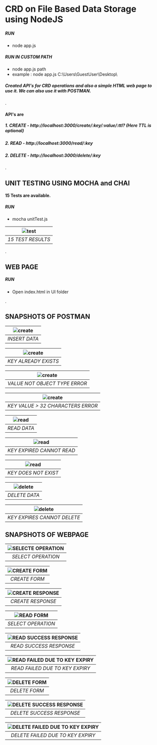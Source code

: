 # CRD on File Based Data Storage using NodeJS
##### RUN
* node app.js
##### RUN IN CUSTOM PATH
* node app.js path
* example : node app.js C:\Users\GuestUser\Desktop\
##### Created API's for CRD operations and also a simple HTML web page to use it. We can also use it with POSTMAN.
.
#### API's are 
##### 1. CREATE - http://localhost:3000/create/:key/:value/:ttl?  (Here TTL is optional)
##### 2. READ - http://localhost:3000/read/:key
##### 2. DELETE - http://localhost:3000/delete/:key
.
## UNIT TESTING USING MOCHA and CHAI 
#### 15 Tests are available.
##### RUN
* mocha unitTest.js

| ![test](./ScreenShots/testing.png) |
|:--:| 
| *15 TEST RESULTS* |

.
## WEB PAGE
##### RUN
* Open index.html in UI folder

.
## SNAPSHOTS OF POSTMAN
| ![create](https://github.com/venkateswarapola/File-based-Data-Store/tree/master/ScreenShots/create2.png?raw=true) |
|:--:| 
| *INSERT DATA* |

| ![create](./ScreenShots/create1.png) |
|:--:| 
| *KEY ALREADY EXISTS* |

| ![create](./ScreenShots/create4.png) |
|:--:| 
| *VALUE NOT OBJECT TYPE ERROR* |

| ![create](./ScreenShots/create5.png) |
|:--:| 
| *KEY VALUE > 32 CHARACTERS ERROR* |

| ![read](./ScreenShots/read2.png) |
|:--:| 
| *READ DATA* |

| ![read](./ScreenShots/read1.png) |
|:--:| 
| *KEY EXPIRED CANNOT READ* |

| ![read](./ScreenShots/read3.png) |
|:--:| 
| *KEY DOES NOT EXIST* |

| ![delete](./ScreenShots/delete2.png) |
|:--:| 
| *DELETE DATA* |

| ![delete](./ScreenShots/delete1.png) |
|:--:| 
| *KEY EXPIRES CANNOT DELETE* |

## SNAPSHOTS OF WEBPAGE

| ![SELECTE OPERATION](./ScreenShots/indexPage.png "SELECT OPERATION") |
|:--:| 
| *SELECT OPERATION* |

| ![CREATE FORM](./ScreenShots/createPage1.png "CREATE FORM") |
|:--:| 
| *CREATE FORM* |

| ![CREATE RESPONSE](./ScreenShots/createPage2.png "CREATE RESPONSE") |
|:--:| 
| *CREATE RESPONSE* |

| ![READ FORM](./ScreenShots/readPage1.png "READ FORM") |
|:--:| 
| *SELECT OPERATION* |

| ![READ SUCCESS RESPONSE](./ScreenShots/readPage2.png "READ SUCCESS RESPONSE") |
|:--:| 
| *READ SUCCESS RESPONSE* |

| ![READ FAILED DUE TO KEY EXPIRY](./ScreenShots/readPage3.png "READ FAILED DUE TO KEY EXPIRY") |
|:--:| 
| *READ FAILED DUE TO KEY EXPIRY* |

| ![DELETE FORM](./ScreenShots/deletePage1.png "DELETE FORM") |
|:--:| 
| *DELETE FORM* |

| ![DELETE SUCCESS RESPONSE](./ScreenShots/deletePage2.png "DELETE SUCCESS RESPONSE") |
|:--:| 
| *DELETE SUCCESS RESPONSE* |

| ![DELETE FAILED DUE TO KEY EXPIRY](./ScreenShots/deletePage3.png "DELETE FAILED DUE TO KEY EXPIRY") |
|:--:| 
| *DELETE FAILED DUE TO KEY EXPIRY* |